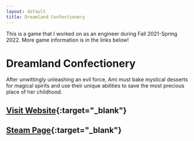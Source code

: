 ```yaml
---
layout: default
title: Dreamland Confectionery
---
```

This is a game that I worked on as an engineer during Fall 2021-Spring 2022. More game information is in the links below!

# Dreamland Confectionery
After unwittingly unleashing an evil force, Ami must bake mystical desserts for magical spirits and use their unique abilities to save the most precious place of her childhood.

## [Visit Website](https://dreamlandconfectionery.com/ "Visit Website"){:target="_blank"}
## [Steam Page](https://store.steampowered.com/app/1612560/Dreamland_Confectionery/ "Visit Game"){:target="_blank"}